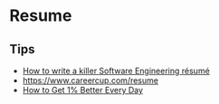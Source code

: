 # Resume

## Tips

- [How to write a killer Software Engineering résumé](https://medium.freecodecamp.org/writing-a-killer-software-engineering-resume-b11c91ef699d)
- https://www.careercup.com/resume
- [How to Get 1% Better Every Day](https://heleo.com/get-1-better-every-day/19161/)